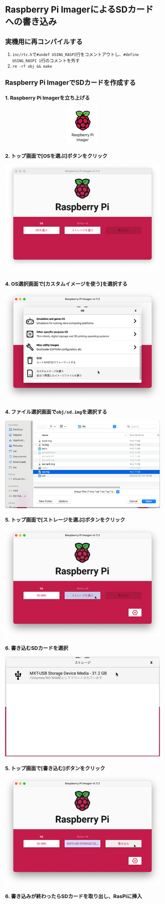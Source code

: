 # Raspberry Pi ImagerによるSDカードへの書き込み

## 実機用に再コンパイルする

1. `inc/rtc.h`で`#undef USING_RASPI`行をコメントアウトし、`#define USING_RASPI 1`行のコメントを外す
2. `rm -rf obj && make`

## Raspberry Pi ImagerでSDカードを作成する

### 1. Raspberry Pi Imagerを立ち上げる

<center>

![Raspberry Pi Imager](images/icon.png)

</center>

### 2. トップ画面で[OSを選ぶ]ボタンをクリック

<center>

![OSを選ぶボタン](images/os_button.png)

</center>

### 4. OS選択画面で[カスタムイメージを使う]を選択する

<center>

![OS選択画面画面](images/select_os.png)

</center>

### 4. ファイル選択画面で`obj/sd.img`を選択する

<center>

![ファイル選択画面画面](images/select_sd.png)

</center>

### 5. トップ画面で[ストレージを選ぶ]ボタンをクリック

<center>

![ストレージを選ぶボタン](images/storage_button.png)

</center>

### 6. 書き込むSDカードを選択

<center>

![SDカード選択画面](images/select_card.png)

</center>

### 5. トップ画面で[書き込む]ボタンをクリック

<center>

![書き込むボタン](images/write_button.png)

</center>

### 6. 書き込みが終わったらSDカードを取り出し、RasPiに挿入
